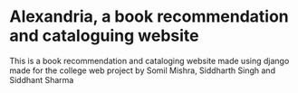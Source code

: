 # Alexandria, a book recommendation and cataloguing website

This is a book recommendation and cataloging website made using django made for the college web project by Somil Mishra, Siddharth Singh and Siddhant Sharma
